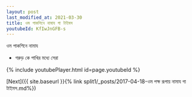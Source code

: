 ```yaml
---
layout: post
last_modified_at: 2021-03-30
title: ওম পাকশিনে নামায গা টাইমস
youtubeId: KfIwJnGFB-s
---
```

 
 
 ওম পাকশিনে নামায  
 
 -  গরুড় কে পাখির মধ্যে সেরা 
 
  
 
  
 
 
 
 
 
 


{% include youtubePlayer.html id=page.youtubeId %}
 
[Next]({{ site.baseurl }}{% link  split1/_posts/2017-04-18-ওম পক্ষ রূপায় নামায গা টাইমস.md%})
 
